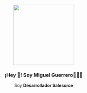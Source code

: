 <p align="center" width="300">
   <img align="center" width="200" src= />
   <h3 align="center">¡Hey 👋! Soy Miguel Guerrero👨🏻‍💻</h3>
</p>

<p align="center">Soy <strong>Desarrollador Salesorce </strong><br /></p>
